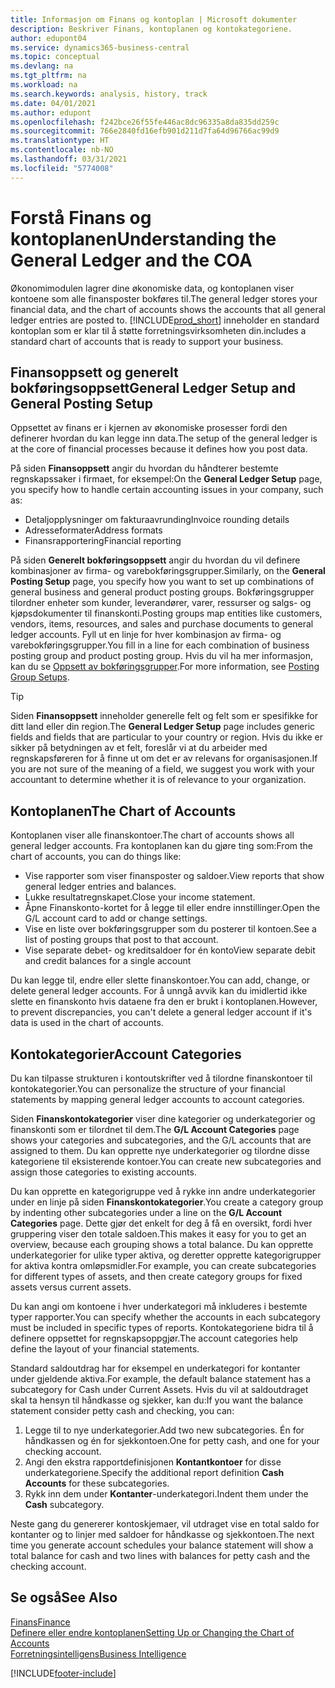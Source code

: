 ```yaml
---
title: Informasjon om Finans og kontoplan | Microsoft dokumenter
description: Beskriver Finans, kontoplanen og kontokategoriene.
author: edupont04
ms.service: dynamics365-business-central
ms.topic: conceptual
ms.devlang: na
ms.tgt_pltfrm: na
ms.workload: na
ms.search.keywords: analysis, history, track
ms.date: 04/01/2021
ms.author: edupont
ms.openlocfilehash: f242bce26f55fe446ac8dc96335a8da835dd259c
ms.sourcegitcommit: 766e2840fd16efb901d211d7fa64d96766ac99d9
ms.translationtype: HT
ms.contentlocale: nb-NO
ms.lasthandoff: 03/31/2021
ms.locfileid: "5774008"
---
```

# <a name="understanding-the-general-ledger-and-the-coa"></a><span data-ttu-id="52d45-103">Forstå Finans og kontoplanen</span><span class="sxs-lookup"><span data-stu-id="52d45-103">Understanding the General Ledger and the COA</span></span>

<span data-ttu-id="52d45-104">Økonomimodulen lagrer dine økonomiske data, og kontoplanen viser kontoene som alle finansposter bokføres til.</span><span class="sxs-lookup"><span data-stu-id="52d45-104">The general ledger stores your financial data, and the chart of accounts shows the accounts that all general ledger entries are posted to.</span></span> [!INCLUDE[prod_short](includes/prod_short.md)] <span data-ttu-id="52d45-105">inneholder en standard kontoplan som er klar til å støtte forretningsvirksomheten din.</span><span class="sxs-lookup"><span data-stu-id="52d45-105">includes a standard chart of accounts that is ready to support your business.</span></span>

## <a name="general-ledger-setup-and-general-posting-setup"></a><span data-ttu-id="52d45-106">Finansoppsett og generelt bokføringsoppsett</span><span class="sxs-lookup"><span data-stu-id="52d45-106">General Ledger Setup and General Posting Setup</span></span>

<span data-ttu-id="52d45-107">Oppsettet av finans er i kjernen av økonomiske prosesser fordi den definerer hvordan du kan legge inn data.</span><span class="sxs-lookup"><span data-stu-id="52d45-107">The setup of the general ledger is at the core of financial processes because it defines how you post data.</span></span>  

<span data-ttu-id="52d45-108">På siden **Finansoppsett** angir du hvordan du håndterer bestemte regnskapssaker i firmaet, for eksempel:</span><span class="sxs-lookup"><span data-stu-id="52d45-108">On the **General Ledger Setup** page, you specify how to handle certain accounting issues in your company, such as:</span></span>  

* <span data-ttu-id="52d45-109">Detaljopplysninger om fakturaavrunding</span><span class="sxs-lookup"><span data-stu-id="52d45-109">Invoice rounding details</span></span>  
* <span data-ttu-id="52d45-110">Adresseformater</span><span class="sxs-lookup"><span data-stu-id="52d45-110">Address formats</span></span>  
* <span data-ttu-id="52d45-111">Finansrapportering</span><span class="sxs-lookup"><span data-stu-id="52d45-111">Financial reporting</span></span>  

<span data-ttu-id="52d45-112">På siden **Generelt bokføringsoppsett** angir du hvordan du vil definere kombinasjoner av firma- og varebokføringsgrupper.</span><span class="sxs-lookup"><span data-stu-id="52d45-112">Similarly, on the **General Posting Setup** page, you specify how you want to set up combinations of general business and general product posting groups.</span></span> <span data-ttu-id="52d45-113">Bokføringsgrupper tilordner enheter som kunder, leverandører, varer, ressurser og salgs- og kjøpsdokumenter til finanskonti.</span><span class="sxs-lookup"><span data-stu-id="52d45-113">Posting groups map entities like customers, vendors, items, resources, and sales and purchase documents to general ledger accounts.</span></span> <span data-ttu-id="52d45-114">Fyll ut en linje for hver kombinasjon av firma- og varebokføringsgrupper.</span><span class="sxs-lookup"><span data-stu-id="52d45-114">You fill in a line for each combination of business posting group and product posting group.</span></span> <span data-ttu-id="52d45-115">Hvis du vil ha mer informasjon, kan du se [Oppsett av bokføringsgrupper](finance-posting-groups.md).</span><span class="sxs-lookup"><span data-stu-id="52d45-115">For more information, see [Posting Group Setups](finance-posting-groups.md).</span></span>  

> [!TIP]
> <span data-ttu-id="52d45-116">Siden **Finansoppsett** inneholder generelle felt og felt som er spesifikke for ditt land eller din region.</span><span class="sxs-lookup"><span data-stu-id="52d45-116">The **General Ledger Setup** page includes generic fields and fields that are particular to your country or region.</span></span> <span data-ttu-id="52d45-117">Hvis du ikke er sikker på betydningen av et felt, foreslår vi at du arbeider med regnskapsføreren for å finne ut om det er av relevans for organisasjonen.</span><span class="sxs-lookup"><span data-stu-id="52d45-117">If you are not sure of the meaning of a field, we suggest you work with your accountant to determine whether it is of relevance to your organization.</span></span>  

## <a name="the-chart-of-accounts"></a><span data-ttu-id="52d45-118">Kontoplanen</span><span class="sxs-lookup"><span data-stu-id="52d45-118">The Chart of Accounts</span></span>

<span data-ttu-id="52d45-119">Kontoplanen viser alle finanskontoer.</span><span class="sxs-lookup"><span data-stu-id="52d45-119">The chart of accounts shows all general ledger accounts.</span></span> <span data-ttu-id="52d45-120">Fra kontoplanen kan du gjøre ting som:</span><span class="sxs-lookup"><span data-stu-id="52d45-120">From the chart of accounts, you can do things like:</span></span>  

* <span data-ttu-id="52d45-121">Vise rapporter som viser finansposter og saldoer.</span><span class="sxs-lookup"><span data-stu-id="52d45-121">View reports that show general ledger entries and balances.</span></span>  
* <span data-ttu-id="52d45-122">Lukke resultatregnskapet.</span><span class="sxs-lookup"><span data-stu-id="52d45-122">Close your income statement.</span></span>  
* <span data-ttu-id="52d45-123">Åpne Finanskonto-kortet for å legge til eller endre innstillinger.</span><span class="sxs-lookup"><span data-stu-id="52d45-123">Open the G/L account card to add or change settings.</span></span>  
* <span data-ttu-id="52d45-124">Vise en liste over bokføringsgrupper som du posterer til kontoen.</span><span class="sxs-lookup"><span data-stu-id="52d45-124">See a list of posting groups that post to that account.</span></span>
* <span data-ttu-id="52d45-125">Vise separate debet- og kreditsaldoer for én konto</span><span class="sxs-lookup"><span data-stu-id="52d45-125">View separate debit and credit balances for a single account</span></span>  

<span data-ttu-id="52d45-126">Du kan legge til, endre eller slette finanskontoer.</span><span class="sxs-lookup"><span data-stu-id="52d45-126">You can add, change, or delete general ledger accounts.</span></span> <span data-ttu-id="52d45-127">For å unngå avvik kan du imidlertid ikke slette en finanskonto hvis dataene fra den er brukt i kontoplanen.</span><span class="sxs-lookup"><span data-stu-id="52d45-127">However, to prevent discrepancies, you can't delete a general ledger account if it's data is used in the chart of accounts.</span></span>  

## <a name="account-categories"></a><span data-ttu-id="52d45-128">Kontokategorier</span><span class="sxs-lookup"><span data-stu-id="52d45-128">Account Categories</span></span>

<span data-ttu-id="52d45-129">Du kan tilpasse strukturen i kontoutskrifter ved å tilordne finanskontoer til kontokategorier.</span><span class="sxs-lookup"><span data-stu-id="52d45-129">You can personalize the structure of your financial statements by mapping general ledger accounts to account categories.</span></span>  

<span data-ttu-id="52d45-130">Siden **Finanskontokategorier** viser dine kategorier og underkategorier og finanskonti som er tilordnet til dem.</span><span class="sxs-lookup"><span data-stu-id="52d45-130">The **G/L Account Categories** page shows your categories and subcategories, and the G/L accounts that are assigned to them.</span></span> <span data-ttu-id="52d45-131">Du kan opprette nye underkategorier og tilordne disse kategoriene til eksisterende kontoer.</span><span class="sxs-lookup"><span data-stu-id="52d45-131">You can create new subcategories and assign those categories to existing accounts.</span></span>  

<span data-ttu-id="52d45-132">Du kan opprette en kategorigruppe ved å rykke inn andre underkategorier under en linje på siden **Finanskontokategorier**.</span><span class="sxs-lookup"><span data-stu-id="52d45-132">You create a category group by indenting other subcategories under a line on the **G/L Account Categories** page.</span></span> <span data-ttu-id="52d45-133">Dette gjør det enkelt for deg å få en oversikt, fordi hver gruppering viser den totale saldoen.</span><span class="sxs-lookup"><span data-stu-id="52d45-133">This makes it easy for you to get an overview, because each grouping shows a total balance.</span></span> <span data-ttu-id="52d45-134">Du kan opprette underkategorier for ulike typer aktiva, og deretter opprette kategorigrupper for aktiva kontra omløpsmidler.</span><span class="sxs-lookup"><span data-stu-id="52d45-134">For example, you can create subcategories for different types of assets, and then create category groups for fixed assets versus current assets.</span></span>  

<span data-ttu-id="52d45-135">Du kan angi om kontoene i hver underkategori må inkluderes i bestemte typer rapporter.</span><span class="sxs-lookup"><span data-stu-id="52d45-135">You can specify whether the accounts in each subcategory must be included in specific types of reports.</span></span> <span data-ttu-id="52d45-136">Kontokategoriene bidra til å definere oppsettet for regnskapsoppgjør.</span><span class="sxs-lookup"><span data-stu-id="52d45-136">The account categories help define the layout of your financial statements.</span></span>  

<span data-ttu-id="52d45-137">Standard saldoutdrag har for eksempel en underkategori for kontanter under gjeldende aktiva.</span><span class="sxs-lookup"><span data-stu-id="52d45-137">For example, the default balance statement has a subcategory for Cash under Current Assets.</span></span> <span data-ttu-id="52d45-138">Hvis du vil at saldoutdraget skal ta hensyn til håndkasse og sjekker, kan du:</span><span class="sxs-lookup"><span data-stu-id="52d45-138">If you want the balance statement consider petty cash and checking, you can:</span></span>  

1. <span data-ttu-id="52d45-139">Legge til to nye underkategorier.</span><span class="sxs-lookup"><span data-stu-id="52d45-139">Add two new subcategories.</span></span> <span data-ttu-id="52d45-140">Én for håndkassen og én for sjekkontoen.</span><span class="sxs-lookup"><span data-stu-id="52d45-140">One for petty cash, and one for your checking account.</span></span>  
2. <span data-ttu-id="52d45-141">Angi den ekstra rapportdefinisjonen **Kontantkontoer** for disse underkategoriene.</span><span class="sxs-lookup"><span data-stu-id="52d45-141">Specify the additional report definition **Cash Accounts** for these subcategories.</span></span>  
3. <span data-ttu-id="52d45-142">Rykk inn dem under **Kontanter**-underkategori.</span><span class="sxs-lookup"><span data-stu-id="52d45-142">Indent them under the **Cash** subcategory.</span></span>  

<span data-ttu-id="52d45-143">Neste gang du genererer kontoskjemaer, vil utdraget vise en total saldo for kontanter og to linjer med saldoer for håndkasse og sjekkontoen.</span><span class="sxs-lookup"><span data-stu-id="52d45-143">The next time you generate account schedules your balance statement will show a total balance for cash and two lines with balances for petty cash and the checking account.</span></span>  

## <a name="see-also"></a><span data-ttu-id="52d45-144">Se også</span><span class="sxs-lookup"><span data-stu-id="52d45-144">See Also</span></span>

[<span data-ttu-id="52d45-145">Finans</span><span class="sxs-lookup"><span data-stu-id="52d45-145">Finance</span></span>](finance.md)  
[<span data-ttu-id="52d45-146">Definere eller endre kontoplanen</span><span class="sxs-lookup"><span data-stu-id="52d45-146">Setting Up or Changing the Chart of Accounts</span></span>](finance-setup-chart-accounts.md)  
[<span data-ttu-id="52d45-147">Forretningsintelligens</span><span class="sxs-lookup"><span data-stu-id="52d45-147">Business Intelligence</span></span>](bi.md)  


[!INCLUDE[footer-include](includes/footer-banner.md)]
